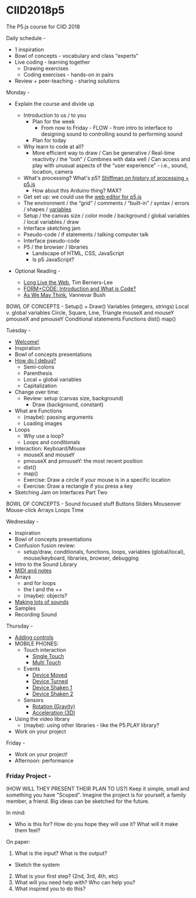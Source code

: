 # CIID2018p5
The P5.js course for CIID 2018

Daily schedule -

* 1 inspiration
* Bowl of concepts - vocabulary and class "experts"
* Live coding - learning together
    - Drawing exercises
    - Coding exercises - hands-on in pairs
* Review + peer-teaching - sharing solutions

Monday - 

  * Explain the course and divide up
    - Introduction to us / to you
      + Plan for the week
        + From now to Friday - FLOW - from intro to interface to designing sound to controlling sound to performing sound
      + Plan for today
    - Why learn to code at all?
      - More efficient way to draw / Can be generative / Real-time reactivity / the “ooh” / Combines with data well / Can access and play with unusual aspects of the “user experience” - i.e., sound, location, camera
    - What's processing? What's p5? [Shiffman on history of processing + p5.js](https://www.youtube.com/watch?v=8j0UDiN7my4&list=PLRqwX-V7Uu6Zy51Q-x9tMWIv9cueOFTFA&index=1)
      + How about this Arduino thing? MAX?
    - Get set up: we could use the [web editor for p5.js](https://alpha.editor.p5js.org/)
    - The environment / the “grid” / comments / “built-in” / syntax / errors / shapes / [variables](/CIID2018p5/variables)
    - Setup / the canvas size / color mode / background / global variables / local variables / draw
    - Interface sketching jam
    - Pseudo-code / if statements / talking computer talk
    - Interface pseudo-code
    - P5 / the browser / libraries
      + Landscape of HTML, CSS, JavaScript
      + Is p5 JavaScript?

* Optional Reading -
  * [Long Live the Web](http://jblomo.github.io/webarch253/slides/Long_Live_the_Web.pdf), Tim Berners-Lee
  * [FORM+CODE: Introduction and What is Code?](http://formandcode.com)
  * [As We May Think](http://www.theatlantic.com/magazine/archive/1945/07/as-we-may-think/303881/), Vannevar Bush

BOWL OF CONCEPTS -
Setup() + Draw() 
Variables (integers, strings)
Local v. global variables
Circle, Square, Line, Triangle
mouseX and mouseY
pmouseX and pmouseY
Conditional statements
Functions
dist()
map()

Tuesday - 

  * [Welcome!](https://docs.google.com/presentation/d/1-mCoQY1DI_YerSKSJnKx5Ll5G8LBtsNX9pa5OZHyHLI/edit?usp=sharing)
  * Inspiration
  * Bowl of concepts presentations
  * [How do I debug?](https://docs.google.com/presentation/d/1aO17BFwzLsxWvytMqbmU6YrRVdhP4K0tA44eC2r6HmQ/edit?usp=sharing)
    - Semi-colons
    - Parenthesis
    - Local + global variables
    - Capitalization
  * Change over time: 
    - Review: setup (canvas size, background)
      + Draw (background, constant)
  * What are Functions
    - (maybe): passing arguments
    - Loading images
  * Loops
    - Why use a loop?
    - Loops and conditionals
  * Interaction: Keyboard/Mouse 
      + mouseX and mouseY
      + pmouseX and pmouseY: the most recent position
      + dist()
      + map()
      - Exercise: Draw a circle if your mouse is in a specific location
      - Exercise: Draw a rectangle if you press a key
  * Sketching Jam on Interfaces Part Two 

BOWL OF CONCEPTS - 
Sound focused stuff
Buttons
Sliders
Mouseover
Mouse-click
Arrays
Loops
Time

Wednesday -

  * Inspiration
  * Bowl of concepts presentations
  * Confusion fusion review: 
    - setup/draw, conditionals, functions, loops, variables (global/local), mouse/keyboard, libraries, browser, debugging
  * Intro to the Sound Library
  * [MIDI and notes](/CIID2018p5/midi_and_notes)
  * Arrays
    - and for loops
    - the I and the ++
    - (maybe): objects?
  * [Making lots of sounds](/CIID2018p5/auto_piano)
  * Samples
  * Recording Sound

Thursday - 

  * [Adding controls](https://docs.google.com/presentation/d/1W8F8W2Z2OExRgOhqkdYtpIaenhohBva9wiJDwSVNhdU/edit?usp=sharing)
  * MOBILE PHONES: 
    * Touch interaction
      - [Single Touch](http://alpha.editor.p5js.org/projects/H1a1YWOgl)
      - [Multi Touch](http://alpha.editor.p5js.org/projects/HkDY43yxl)
    * Events
      - [Device Moved](http://alpha.editor.p5js.org/projects/BysXo-dgx)
      - [Device Turned](http://alpha.editor.p5js.org/projects/ryMwSnyxx)
      - [Device Shaken 1](http://alpha.editor.p5js.org/projects/rkmqU2Jee)
      - [Device Shaken 2](http://alpha.editor.p5js.org/projects/rJWwujwxg)
    * Sensors
      - [Rotation (Gravity)](http://alpha.editor.p5js.org/projects/Hylv2b_xl)
      - [Acceleration (3D)](http://alpha.editor.p5js.org/projects/BJxoCbdxx)
  * Using the video library
    - (maybe): using other libraries - like the P5.PLAY library?
  * Work on your project

Friday - 

  * Work on your project!
  * Afternoon: performance


### Friday Project -

(HOW WILL THEY PRESENT THEIR PLAN TO US?)
Keep it simple, small and something you have "Scoped". 
Imagine the project is for yourself, a family member, a friend. Big ideas can be sketched for the future.

In mind:

  - Who is this for? How do you hope they will use it? What will it make them feel?

On paper:

1. What is the input? What is the output? 
  -  Sketch the system
2. What is your first step? (2nd, 3rd, 4th, etc)
3. What will you need help with? Who can help you?
4. What inspired you to do this?